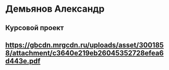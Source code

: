 # Демьянов Александр
## Курсовой проект
## https://gbcdn.mrgcdn.ru/uploads/asset/3001858/attachment/c3640e219eb26045352728efea6d443e.pdf

